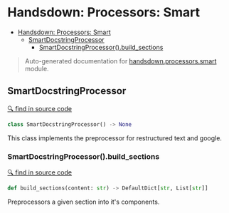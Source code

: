 # Handsdown: Processors: Smart

- [Handsdown: Processors: Smart](#handsdown-processors-smart)
  - [SmartDocstringProcessor](#smartdocstringprocessor)
    - [SmartDocstringProcessor().build_sections](#smartdocstringprocessorbuild_sections)

> Auto-generated documentation for [handsdown.processors.smart](../handsdown/processors/smart.py) module.

## SmartDocstringProcessor

[🔍 find in source code](../handsdown/processors/smart.py#L9)

```python
class SmartDocstringProcessor() -> None
```
This class implements the preprocessor for restructured text and google.

### SmartDocstringProcessor().build_sections

[🔍 find in source code](../handsdown/processors/smart.py#L22)

```python
def build_sections(content: str) -> DefaultDict[str, List[str]]
```
Preprocessors a given section into it's components.
